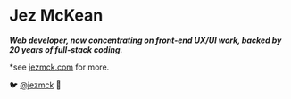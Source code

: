 <!--
**jezmck/jezmck** is a ✨ _special_ ✨ repository because its `README.md` (this file) appears on your GitHub profile.

Here are some ideas to get you started:

- 🔭 I’m currently working on ...
- 🌱 I’m currently learning ...
- 👯 I’m looking to collaborate on ...
- 🤔 I’m looking for help with ...
- 💬 Ask me about ...
- 📫 How to reach me: ...
- 😄 Pronouns: ...
- ⚡ Fun fact: ...
-->

# Jez McKean
***Web developer, now concentrating on front-end UX/UI work, backed by 20 years of full-stack coding.***

*see [jezmck.com](https://blog.jezmckean.com/me/) for more.

🐦 [@jezmck](https://twitter.com/jezmck)
💼 
